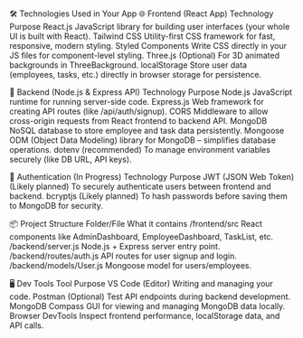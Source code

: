 🛠 Technologies Used in Your App
🌐 Frontend (React App)
Technology	Purpose
React.js	JavaScript library for building user interfaces (your whole UI is built with React).
Tailwind CSS	Utility-first CSS framework for fast, responsive, modern styling.
Styled Components	Write CSS directly in your JS files for component-level styling.
Three.js	(Optional) For 3D animated backgrounds in ThreeBackground.
localStorage	Store user data (employees, tasks, etc.) directly in browser storage for persistence.

🚀 Backend (Node.js & Express API)
Technology	Purpose
Node.js	JavaScript runtime for running server-side code.
Express.js	Web framework for creating API routes (like /api/auth/signup).
CORS	Middleware to allow cross-origin requests from React frontend to backend API.
MongoDB	NoSQL database to store employee and task data persistently.
Mongoose	ODM (Object Data Modeling) library for MongoDB – simplifies database operations.
dotenv (recommended)	To manage environment variables securely (like DB URL, API keys).

🔐 Authentication (In Progress)
Technology	Purpose
JWT (JSON Web Token)	(Likely planned) To securely authenticate users between frontend and backend.
bcryptjs	(Likely planned) To hash passwords before saving them to MongoDB for security.

📦 Project Structure
Folder/File	What it contains
/frontend/src	React components like AdminDashboard, EmployeeDashboard, TaskList, etc.
/backend/server.js	Node.js + Express server entry point.
/backend/routes/auth.js	API routes for user signup and login.
/backend/models/User.js	Mongoose model for users/employees.

🖥️ Dev Tools
Tool	Purpose
VS Code	(Editor) Writing and managing your code.
Postman	(Optional) Test API endpoints during backend development.
MongoDB Compass	GUI for viewing and managing MongoDB data locally.
Browser DevTools	Inspect frontend performance, localStorage data, and API calls.